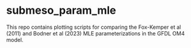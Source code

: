 # submeso_param_mle

This repo contains plotting scripts for comparing the Fox-Kemper et al (2011) and Bodner et al (2023) MLE parameterizations in the GFDL OM4 model.  
